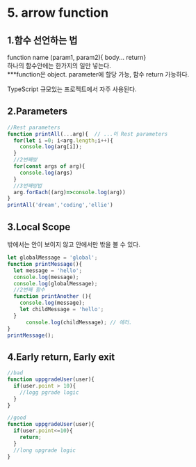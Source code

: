 # 5. arrow function

## 1.함수 선언하는 법

function name \(param1, param2\){ body... return}  
하나의 함수안에는 한가지의 일만 넣는다.  
\*\*\*function은 object. parameter에 할당 가능, 함수 return 가능하다.  
  
TypeScript 규모있는 프로젝트에서 자주 사용된다.

## 2.Parameters

```typescript
//Rest parameters
function printAll(...arg){  // ...이 Rest parameters
  for(let i =0; i<arg.length;i++){
    console.log(arg[i]);
  }
  //2번째방
  for(const args of arg){
    console.log(args)
  }
  //3번째방법 
  arg.forEach((arg)=>console.log(arg))
}
printAll('dream','coding','ellie')
```

## 3.Local Scope

밖에서는 안이 보이지 않고 안에서만 밖을 볼 수 있다.

```javascript
let globalMessage = 'global';
function printMessage(){
  let message = 'hello';
  console.log(message);
  console.log(globalMessage);
  //2번째 함수
  function printAnother (){
    console.log(message);
    let childMessage = 'hello';
  }
      console.log(childMessage); // 에러.
}
printMessage();

```

## 4.Early return, Early exit

```typescript
//bad
function uppgradeUser(user){
  if(user.point > 10){
    //logg pgrade logic
  }
}

//good
function uppgradeUser(user){
  if(user.point<=10){
    return;
  }
  //long upgrade logic
}
```

